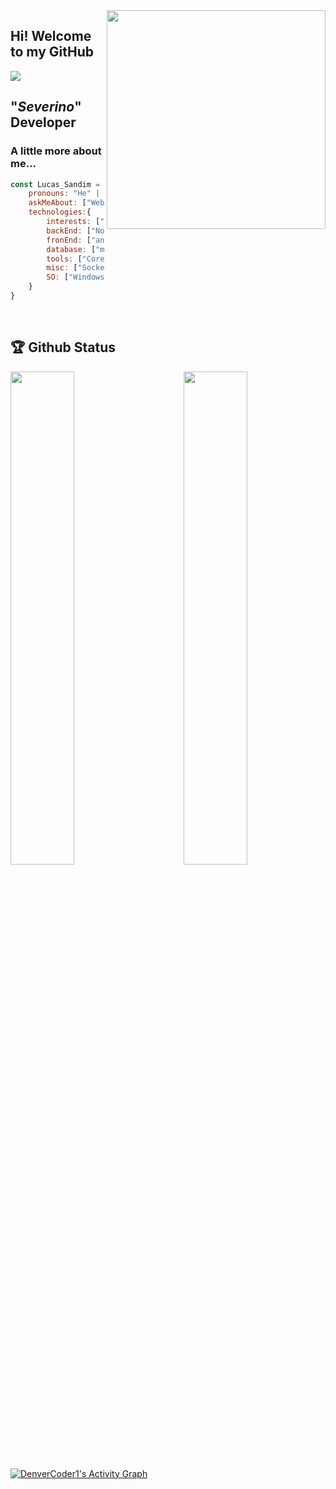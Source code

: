 <img align='right' src="https://i.giphy.com/media/hrRJ41JB2zlgZiYcCw/giphy.webp" width="350">

## Hi! Welcome to my GitHub

[<img src="https://img.shields.io/badge/linkedin-%230077B5.svg?&style=for-the-badge&logo=linkedin&logoColor=white" />](https://www.linkedin.com/in/lucas-sandim-59246bb0/)

## "_Severino_" Developer 

### A little more about me...  


```javascript
const Lucas_Sandim = {
    pronouns: "He" | "Him",
    askMeAbout: ["Web dev", "Tech", "Desktop dev"],
    technologies:{
        interests: ["GoLang", "Flutter", "Elixir", "GCP", "AWS", "Jenkins", "K8S", "ATDD", "DDD", "BDD"],
        backEnd: ["Nodejs", "Express", "Python", "C#", "Java", "Laravel", "Adianti", "WPF"],
        fronEnd: ["angular(2)", "VueJs", "Bootstrap", "VuetiFy", "Materialize", "ElectronJs"],
        database: ["mongo", "MySql", "SQLite", "PostgreSQL"],
        tools: ["CorelDraw"], 
        misc: ["Socket.IO", "Docker", "TelegranAPI"],
        SO: ["Windows", "Linux"]
    }
}
```


<br >

## 🏆 Github Status

<img  src="https://github-readme-stats.vercel.app/api?username=sandim&show_icons=true&hide_border=true&theme=dark&include_all_commits=true&count_private=true" width="45%" align="right" >

<img  src="https://github-readme-streak-stats.herokuapp.com/?user=sandiml&theme=dark" width="45%" >


<a href="https://github.com/ashutosh00710/github-readme-activity-graph">
  <img alt="DenverCoder1's Activity Graph" src="https://activity-graph.herokuapp.com/graph?username=sandiml&bg_color=151515&color=F8D866&line=79ff97&point=FFFFFF&hide_border=true" />
</a>

<br>
